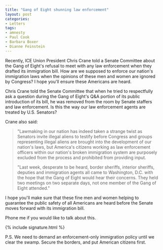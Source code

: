 ```yaml
---
title: "Gang of Eight shunning law enforcement"
layout: post
categories:
- Letters
tags:
- amnesty
- Paul Cook
- Barbara Boxer
- Dianne Feinstein
---
```


Recently, ICE Union President Chris Crane told a Senate Committee about the Gang of Eight's refusal to meet with any law enforcement when they drafted its immigration bill. How are we supposed to enforce our nation's immigration laws when the opinions of these men and women are ignored by Congress? I hope you'll ensure these Americans are heard.

Chris Crane told the Senate Committee that when he tried to respectfully ask a question during the Gang of Eight's Q&amp;A portion of its public introduction of its bill, he was removed from the room by Senate staffers and law enforcement. Is this the way our law enforcement agents are treated by U.S. Senators?

Crane also said:

> "Lawmaking in our nation has indeed taken a strange twist as Senators invite illegal aliens to testify before Congress and groups representing illegal aliens are brought into the development of our nation's laws, but America's citizens working as law enforcement officers within our nation's broken immigration system are purposely excluded from the process and prohibited from providing input.
>
> "Last week, desperate to be heard, border sheriffs, interior sheriffs, deputies and immigration agents all came to Washington, D.C. with the hope that the Gang of Eight would hear their concerns. They held two meetings on two separate days, not one member of the Gang of Eight attended."

I hope you'll make sure that these fine men and women helping to guarantee the public safety of all Americans are heard before the Senate moves forward with its immigration bill.

Phone me if you would like to talk about this.

{% include signature.html %}

P.S. We need to demand an enforcement-only immigration policy until we clear the swamp. Secure the borders, and put American citizens first.